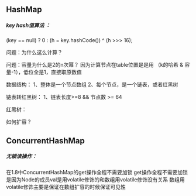 ## HashMap

##### key hash值算法 ：
(key == null) ? 0 : (h = key.hashCode()) ^ (h >>> 16);

问题：为什么这么计算？


问题：容量为什么是2的n次幂？
因为计算节点在table位置是是用 （k的哈希 & 容量-1），低位全是1，直接取原数值


数据结构：
1、整体是一个节点数组
2、每个节点，是一个链表，或者红黑树

链表转红黑树：
1、链表长度>=8 && 节点数 >= 64

红黑树：




如何扩容？




## ConcurrentHashMap

##### 无锁读操作：
在1.8中ConcurrentHashMap的get操作全程不需要加锁
get操作全程不需要加锁是因为Node的成员val是用volatile修饰的和数组用volatile修饰没有关系
数组用volatile修饰主要是保证在数组扩容的时候保证可见性



